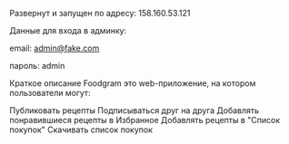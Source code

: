 Развернут и запущен по адресу: 158.160.53.121

Данные для входа в админку:

email: admin@fake.com

пароль: admin

Краткое описание
Foodgram это web-приложение, на котором пользователи могут:

Публиковать рецепты
Подписываться друг на друга
Добавлять понравившиеся рецепты в Избранное
Добавлять рецепты в "Список покупок"
Скачивать список покупок
